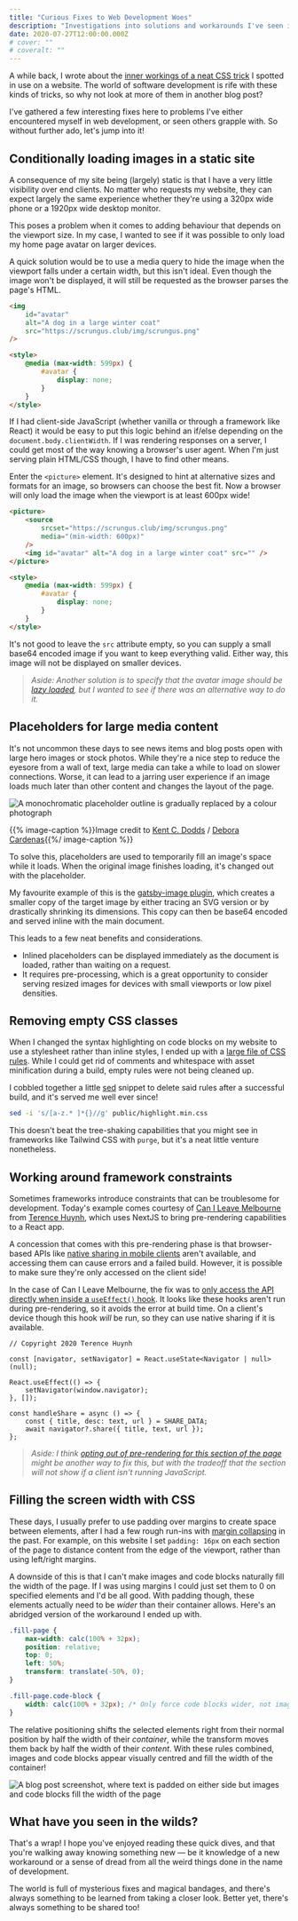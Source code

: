 ```yaml
---
title: "Curious Fixes to Web Development Woes"
description: "Investigations into solutions and workarounds I've seen in the wild"
date: 2020-07-27T12:00:00.000Z
# cover: ""
# coveralt: ""
---
```


A while back, I wrote about the [inner workings of a neat CSS trick](../hiding-secret-links-with-css/) I spotted in use on a website. The world of software development is rife with these kinds of tricks, so why not look at more of them in another blog post?

I've gathered a few interesting fixes here to problems I've either encountered myself in web development, or seen others grapple with. So without further ado, let's jump into it!

<!--more-->

## Conditionally loading images in a static site

A consequence of my site being (largely) static is that I have a very little visibility over end clients. No matter who requests my website, they can expect largely the same experience whether they're using a 320px wide phone or a 1920px wide desktop monitor.

This poses a problem when it comes to adding behaviour that depends on the viewport size. In my case, I wanted to see if it was possible to only load my home page avatar on larger devices.

A quick solution would be to use a media query to hide the image when the viewport falls under a certain width, but this isn't ideal. Even though the image won't be displayed, it will still be requested as the browser parses the page's HTML.

```html
<img
    id="avatar"
    alt="A dog in a large winter coat"
    src="https://scrungus.club/img/scrungus.png"
/>

<style>
    @media (max-width: 599px) {
        #avatar {
            display: none;
        }
    }
</style>
```

If I had client-side JavaScript (whether vanilla or through a framework like React) it would be easy to put this logic behind an if/else depending on the `document.body.clientWidth`. If I was rendering responses on a server, I could get most of the way knowing a browser's user agent. When I'm just serving plain HTML/CSS though, I have to find other means.

Enter the `<picture>` element. It's designed to hint at alternative sizes and formats for an image, so browsers can choose the best fit. Now a browser will only load the image when the viewport is at least 600px wide!

```html
<picture>
    <source
        srcset="https://scrungus.club/img/scrungus.png"
        media="(min-width: 600px)"
    />
    <img id="avatar" alt="A dog in a large winter coat" src="" />
</picture>

<style>
    @media (max-width: 599px) {
        #avatar {
            display: none;
        }
    }
</style>
```

It's not good to leave the `src` attribute empty, so you can supply a small base64 encoded image if you want to keep everything valid. Either way, this image will not be displayed on smaller devices.

> _Aside: Another solution is to specify that the avatar image should be [lazy loaded](https://developer.mozilla.org/en-US/docs/Web/HTML/Element/img#attr-loading), but I wanted to see if there was an alternative way to do it._

## Placeholders for large media content

It's not uncommon these days to see news items and blog posts open with large hero images or stock photos. While they're a nice step to reduce the eyesore from a wall of text, large media can take a while to load on slower connections. Worse, it can lead to a jarring user experience if an image loads much later than other content and changes the layout of the page.

![A monochromatic placeholder outline is gradually replaced by a colour photograph](./placeholder.gif)

{{% image-caption %}}Image credit to [Kent C. Dodds](https://kentcdodds.com/blog/use-react-error-boundary-to-handle-errors-in-react) / [Debora Cardenas](https://unsplash.com/photos/yObRnRYfnmY){{%/ image-caption %}}

To solve this, placeholders are used to temporarily fill an image's space while it loads. When the original image finishes loading, it's changed out with the placeholder.

My favourite example of this is the [gatsby-image plugin](https://www.gatsbyjs.org/packages/gatsby-image/), which creates a smaller copy of the target image by either tracing an SVG version or by drastically shrinking its dimensions. This copy can then be base64 encoded and served inline with the main document.

This leads to a few neat benefits and considerations.

-   Inlined placeholders can be displayed immediately as the document is loaded, rather than waiting on a request.
-   It requires pre-processing, which is a great opportunity to consider serving resized images for devices with small viewports or low pixel densities.

## Removing empty CSS classes

When I changed the syntax highlighting on code blocks on my website to use a stylesheet rather than inline styles, I ended up with a [large file of CSS rules](https://github.com/nchlswhttkr/website/blob/182cf2c5e20cd741664dbcd6270d076b3cad9cb9/assets/highlight.css). While I could get rid of comments and whitespace with asset minification during a build, empty rules were not being cleaned up.

I cobbled together a little [sed](https://en.wikipedia.org/wiki/Sed) snippet to delete said rules after a successful build, and it's served me well ever since!

```sh
sed -i 's/[a-z.* ]*{}//g' public/highlight.min.css
```

This doesn't beat the tree-shaking capabilities that you might see in frameworks like Tailwind CSS with `purge`, but it's a neat little venture nonetheless.

## Working around framework constraints

Sometimes frameworks introduce constraints that can be troublesome for development. Today's example comes courtesy of [Can I Leave Melbourne](https://canileave.melbourne/) from [Terence Huynh](https://terencehuynh.com/), which uses NextJS to bring pre-rendering capabilities to a React app.

A concession that comes with this pre-rendering phase is that browser-based APIs like [native sharing in mobile clients](https://developer.mozilla.org/en-US/docs/Web/API/Navigator/share) aren't available, and accessing them can cause errors and a failed build. However, it is possible to make sure they're only accessed on the client side!

In the case of Can I Leave Melbourne, the fix was to [only access the API directly when inside a `useEffect()` hook](https://github.com/terencehuynh/can-i-leave-melbourne/blob/ffc0b6af65411d58bdb760a0b73b520d5c037c4b/components/Share.tsx#L37). It looks like these hooks aren't run during pre-rendering, so it avoids the error at build time. On a client's device though this hook _will_ be run, so they can use native sharing if it is available.

```tsx
// Copyright 2020 Terence Huynh

const [navigator, setNavigator] = React.useState<Navigator | null>(null);

React.useEffect(() => {
    setNavigator(window.navigator);
}, []);

const handleShare = async () => {
    const { title, desc: text, url } = SHARE_DATA;
    await navigator?.share({ title, text, url });
};
```

> _Aside: I think [opting out of pre-rendering for this section of the page](https://nextjs.org/docs/advanced-features/dynamic-import#with-no-ssr) might be another way to fix this, but with the tradeoff that the section will not show if a client isn't running JavaScript._

## Filling the screen width with CSS

These days, I usually prefer to use padding over margins to create space between elements, after I had a few rough run-ins with [margin collapsing](https://developer.mozilla.org/en-US/docs/Web/CSS/CSS_Box_Model/Mastering_margin_collapsing) in the past. For example, on this website I set `padding: 16px` on each section of the page to distance content from the edge of the viewport, rather than using left/right margins.

A downside of this is that I can't make images and code blocks naturally fill the width of the page. If I was using margins I could just set them to 0 on specified elements and I'd be all good. With padding though, these elements actually need to be _wider_ than their container allows. Here's an abridged version of the workaround I ended up with.

```css
.fill-page {
    max-width: calc(100% + 32px);
    position: relative;
    top: 0;
    left: 50%;
    transform: translate(-50%, 0);
}

.fill-page.code-block {
    width: calc(100% + 32px); /* Only force code blocks wider, not images */
}
```

The relative positioning shifts the selected elements right from their normal position by half the width of their _container_, while the transform moves them back by half the width of their _content_. With these rules combined, images and code blocks appear visually centred and fill the width of the container!

![A blog post screenshot, where text is padded on either side but images and code blocks fill the width of the page](./wide-images-and-code-blocks.png)

## What have you seen in the wilds?

That's a wrap! I hope you've enjoyed reading these quick dives, and that you're walking away knowing something new — be it knowledge of a new workaround or a sense of dread from all the weird things done in the name of development.

The world is full of mysterious fixes and magical bandages, and there's always something to be learned from taking a closer look. Better yet, there's always something to be shared too!
